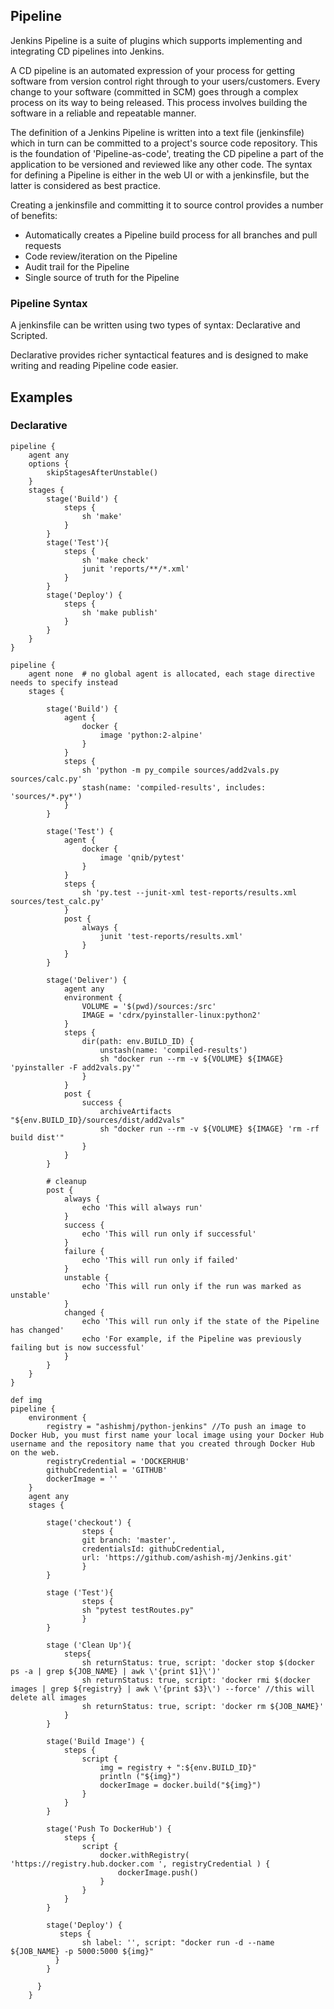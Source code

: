 ## Pipeline

Jenkins Pipeline is a suite of plugins which supports implementing and integrating CD pipelines into Jenkins.

A CD pipeline is an automated expression of your process for getting software from version control right through to your users/customers. Every change to your software (committed in SCM) goes through a complex process on its way to being released. This process involves building the software in a reliable and repeatable manner.

The definition of a Jenkins Pipeline is written into a text file (jenkinsfile) which in turn can be committed to a project's source code repository. This is the foundation of 'Pipeline-as-code', treating the CD pipeline a part of the application to be versioned and reviewed like any other code. The syntax for defining a Pipeline is either in the web UI or with a jenkinsfile, but the latter is considered as best practice.

Creating a jenkinsfile and committing it to source control provides a number of benefits:

- Automatically creates a Pipeline build process for all branches and pull requests
- Code review/iteration on the Pipeline
- Audit trail for the Pipeline
- Single source of truth for the Pipeline

### Pipeline Syntax

A jenkinsfile can be written using two types of syntax: Declarative and Scripted.

Declarative provides richer syntactical features and is designed to make writing and reading Pipeline code easier.

## Examples

### Declarative

```Jenkinsfile
pipeline {
    agent any
    options {
        skipStagesAfterUnstable()
    }
    stages {
        stage('Build') {
            steps {
                sh 'make'
            }
        }
        stage('Test'){
            steps {
                sh 'make check'
                junit 'reports/**/*.xml'
            }
        }
        stage('Deploy') {
            steps {
                sh 'make publish'
            }
        }
    }
}
```

```Jenkinsfile
pipeline {
    agent none  # no global agent is allocated, each stage directive needs to specify instead
    stages {

        stage('Build') {
            agent {
                docker {
                    image 'python:2-alpine'
                }
            }
            steps {
                sh 'python -m py_compile sources/add2vals.py sources/calc.py'
                stash(name: 'compiled-results', includes: 'sources/*.py*')
            }
        }

        stage('Test') {
            agent {
                docker {
                    image 'qnib/pytest'
                }
            }
            steps {
                sh 'py.test --junit-xml test-reports/results.xml sources/test_calc.py'
            }
            post {
                always {
                    junit 'test-reports/results.xml'
                }
            }
        }

        stage('Deliver') {
            agent any
            environment {
                VOLUME = '$(pwd)/sources:/src'
                IMAGE = 'cdrx/pyinstaller-linux:python2'
            }
            steps {
                dir(path: env.BUILD_ID) {
                    unstash(name: 'compiled-results')
                    sh "docker run --rm -v ${VOLUME} ${IMAGE} 'pyinstaller -F add2vals.py'"
                }
            }
            post {
                success {
                    archiveArtifacts "${env.BUILD_ID}/sources/dist/add2vals"
                    sh "docker run --rm -v ${VOLUME} ${IMAGE} 'rm -rf build dist'"
                }
            }
        }

        # cleanup
        post {
            always {
                echo 'This will always run'
            }
            success {
                echo 'This will run only if successful'
            }
            failure {
                echo 'This will run only if failed'
            }
            unstable {
                echo 'This will run only if the run was marked as unstable'
            }
            changed {
                echo 'This will run only if the state of the Pipeline has changed'
                echo 'For example, if the Pipeline was previously failing but is now successful'
            }
        }
    }
}
```

```Jenkinsfile
def img
pipeline {
    environment {
        registry = "ashishmj/python-jenkins" //To push an image to Docker Hub, you must first name your local image using your Docker Hub username and the repository name that you created through Docker Hub on the web.
        registryCredential = 'DOCKERHUB'
        githubCredential = 'GITHUB'
        dockerImage = ''
    }
    agent any
    stages {

        stage('checkout') {
                steps {
                git branch: 'master',
                credentialsId: githubCredential,
                url: 'https://github.com/ashish-mj/Jenkins.git'
                }
        }

        stage ('Test'){
                steps {
                sh "pytest testRoutes.py"
                }
        }

        stage ('Clean Up'){
            steps{
                sh returnStatus: true, script: 'docker stop $(docker ps -a | grep ${JOB_NAME} | awk \'{print $1}\')'
                sh returnStatus: true, script: 'docker rmi $(docker images | grep ${registry} | awk \'{print $3}\') --force' //this will delete all images
                sh returnStatus: true, script: 'docker rm ${JOB_NAME}'
            }
        }

        stage('Build Image') {
            steps {
                script {
                    img = registry + ":${env.BUILD_ID}"
                    println ("${img}")
                    dockerImage = docker.build("${img}")
                }
            }
        }

        stage('Push To DockerHub') {
            steps {
                script {
                    docker.withRegistry( 'https://registry.hub.docker.com ', registryCredential ) {
                        dockerImage.push()
                    }
                }
            }
        }

        stage('Deploy') {
           steps {
                sh label: '', script: "docker run -d --name ${JOB_NAME} -p 5000:5000 ${img}"
          }
        }

      }
    }
```
